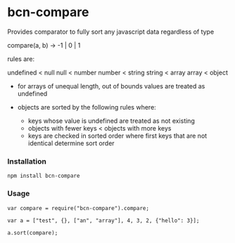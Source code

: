 # bcn-compare 

Provides comparator to fully sort any javascript data regardless of type

compare(a, b) -> -1 | 0 | 1

rules are:

undefined < null
null < number
number < string 
string < array
array < object 

* for arrays of unequal length, out of bounds values are treated as undefined

* objects are sorted by the following rules where:
	- keys whose value is undefined are treated as not existing
	- objects with fewer keys < objects with more keys
	- keys are checked in sorted order where first keys that are not identical
	  determine sort order 


### Installation

```
npm install bcn-compare
```

### Usage

```
var compare = require("bcn-compare").compare;

var a = ["test", {}, ["an", "array"], 4, 3, 2, {"hello": 3}];

a.sort(compare);

```






